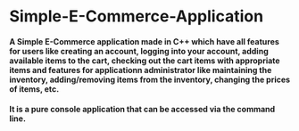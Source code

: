 # Simple-E-Commerce-Application

#### A Simple E-Commerce application made in C++ which have all features for users like creating an account, logging into your account, adding available items to the cart, checking out the cart items with appropriate items and features for applicationn administrator like maintaining the inventory, adding/removing items from the inventory, changing the prices of items, etc.

#### It is a pure console application that can be accessed via the command line.
